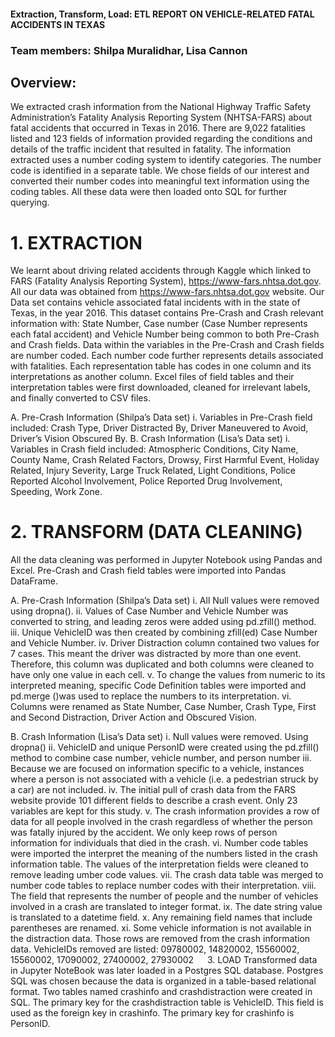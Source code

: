 #### Extraction, Transform, Load: ETL REPORT ON VEHICLE-RELATED FATAL ACCIDENTS IN TEXAS

### Team members:  Shilpa Muralidhar, Lisa Cannon

## Overview:

We extracted crash information from the National Highway Traffic Safety Administration’s Fatality Analysis Reporting System (NHTSA-FARS) about fatal accidents that occurred in Texas in 2016.  There are 9,022 fatalities listed and 123 fields of information provided regarding the conditions and details of the traffic incident that resulted in fatality. The information extracted uses a number coding system to identify categories.  The number code is identified in a separate table. We chose fields of our interest and converted their number codes into meaningful text information using the coding tables. 
All these data were then loaded onto SQL for further querying.

# 1. EXTRACTION
We learnt about driving related accidents through Kaggle which linked to FARS (Fatality Analysis Reporting System), https://www-fars.nhtsa.dot.gov. All our data was obtained from https://www-fars.nhtsa.dot.gov website. Our Data set contains vehicle associated fatal incidents with in the state of Texas, in the year 2016. This dataset contains Pre-Crash and Crash relevant information with: State Number, Case number (Case Number represents each fatal accident) and Vehicle Number being common to both Pre-Crash and Crash fields. 
Data within the variables in the Pre-Crash and Crash fields are number coded. Each number code further represents details associated with fatalities. Each representation table has codes in one column and its interpretations as another column. Excel files of field tables and their interpretation tables were first downloaded, cleaned for irrelevant labels, and finally converted to CSV files.

A.	Pre-Crash Information (Shilpa’s Data set)
i.	Variables in Pre-Crash field included: Crash Type, Driver Distracted By, Driver Maneuvered to Avoid, Driver’s Vision Obscured By.
B.	Crash Information (Lisa’s Data set)
i.	Variables in Crash field included: Atmospheric Conditions, City Name, County Name, Crash Related Factors, Drowsy, First Harmful Event, Holiday Related, Injury Severity, Large Truck Related, Light Conditions, Police Reported Alcohol Involvement, Police Reported Drug Involvement, Speeding, Work Zone.

# 2.	TRANSFORM (DATA CLEANING)
All the data cleaning was performed in Jupyter Notebook using Pandas and Excel. Pre-Crash and Crash field tables were imported into Pandas DataFrame.

A.	Pre-Crash Information (Shilpa’s Data set) 
i.	All Null values were removed using dropna().
ii.	Values of Case Number and Vehicle Number was converted to string, and leading zeros were added using pd.zfill() method.
iii.	Unique VehicleID was then created by combining zfill(ed) Case Number and Vehicle Number.
iv.	Driver Distraction column contained two values for 7 cases.  This meant the driver was distracted by more than one event.  Therefore, this column was duplicated and both columns were cleaned to have only one value in each cell.
v.	To change the values from numeric to its interpreted meaning, specific Code Definition tables were imported and pd.merge ()was used to replace the numbers to its interpretation.
vi.	Columns were renamed as State Number, Case Number, Crash Type, First and Second Distraction, Driver Action and Obscured Vision.

B.	Crash Information (Lisa’s Data set)
i.	Null values were removed. Using dropna()
ii.	VehicleID and unique PersonID were created using the pd.zfill() method to combine case number, vehicle number, and person number
iii.	Because we are focused on information specific to a vehicle, instances where a person is not associated with a vehicle (i.e. a pedestrian struck by a car) are not included.
iv.	The initial pull of crash data from the FARS website provide 101 different fields to describe a crash event.  Only 23 variables are kept for this study.
v.	The crash information provides a row of data for all people involved in the crash regardless of whether the person was fatally injured by the accident. We only keep rows of person information for individuals that died in the crash.
vi.	Number code tables were imported the interpret the meaning of the numbers listed in the crash information table.  The values of the interpretation fields were cleaned to remove leading umber code values.
vii.	The crash data table was merged to number code tables to replace number codes with their interpretation.
viii.	The field that represents the number of people and the number of vehicles involved in a crash are translated to integer format.
ix.	The date string value is translated to a datetime field.
x.	Any remaining field names that include parentheses are renamed.
xi.	Some vehicle information is not available in the distraction data. Those rows are removed from the crash information data. VehicleIDs removed are listed: 09780002, 14820002, 15560002, 15560002, 17090002, 27400002, 27930002
 
3.	LOAD
Transformed data in Jupyter NoteBook was later loaded in a Postgres SQL database. Postgres SQL was chosen because the data is organized in a table-based relational format. Two tables named crashinfo and crashdistraction were created in SQL.   The primary key for the crashdistraction table is VehicleID.  This field is used as the foreign key in crashinfo.  The primary key for crashinfo is PersonID.
